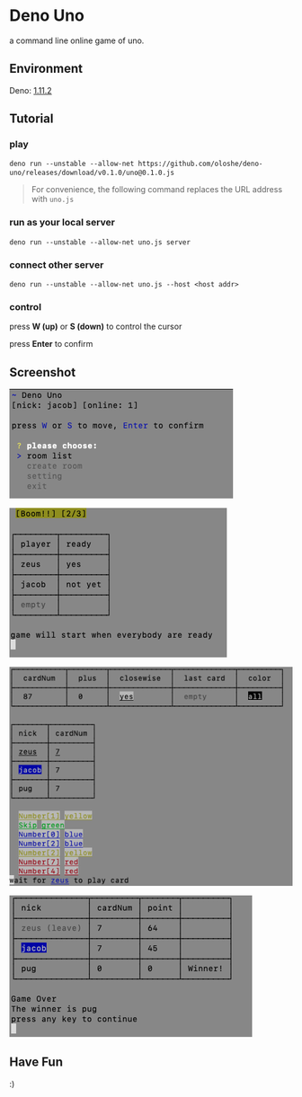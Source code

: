 # Deno Uno

a command line online game of uno.

## Environment

Deno: [1.11.2](https://deno.land/#installation)

## Tutorial

### play

```shell
deno run --unstable --allow-net https://github.com/oloshe/deno-uno/releases/download/v0.1.0/uno@0.1.0.js
```

> For convenience, the following command replaces the URL address with `uno.js`

### run as your local server

```shell
deno run --unstable --allow-net uno.js server
```

### connect other server

```shell
deno run --unstable --allow-net uno.js --host <host addr>
```

### control

press **W (up)** or **S (down)** to control the cursor

press **Enter** to confirm

## Screenshot

![menu](https://raw.githubusercontent.com/oloshe/deno-uno/master/pics/WX20210628-211439.png)

![room](https://raw.githubusercontent.com/oloshe/deno-uno/master/pics/WX20210628-211604.png)

![game](https://raw.githubusercontent.com/oloshe/deno-uno/master/pics/WX20210628-211656.png)

![win](https://raw.githubusercontent.com/oloshe/deno-uno/master/pics/WX20210628-211812.png)

## Have Fun

:)
